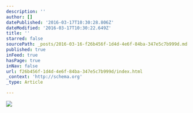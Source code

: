 ```yaml
---
description: ''
author: []
datePublished: '2016-03-17T10:30:28.806Z'
dateModified: '2016-03-17T10:30:22.649Z'
title: ''
starred: false
sourcePath: _posts/2016-03-16-f26b456f-1d4d-4e6f-84ba-347e5c7b999d.md
published: true
inFeed: true
hasPage: true
inNav: false
url: f26b456f-1d4d-4e6f-84ba-347e5c7b999d/index.html
_context: 'http://schema.org'
_type: Article

---
```

![](https://the-grid-user-content.s3-us-west-2.amazonaws.com/826e899c-5395-44c0-b1e8-7d576cd64e40.png)